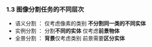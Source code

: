 ### 1.3 图像分割任务的不同层次
- 语义分割 ： 仅考虑像素的类别 **不分割同一类的不同实体**  
- 实例分割 ： 分割**不同的实体** 仅考虑**前景物体**  
- 全景分割 ： **背景**仅考虑类别 前景需要**区分实体**